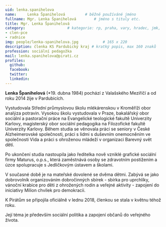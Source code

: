 ```yaml
---
uid: lenka.spanihelova
name:     Lenka Španihelová   		# běžně používáné jméno
fullname: Mgr. Lenka Španihelová		# jméno s tituly etc.
title: Mgr. Lenka Španihelová
category:             		# kategorie: rp, praha, vary, hradec, jmk, senat
- clen-pce
- radnice
img: people/lenka-spanihelova.jpg           # 165 x 220
description: členka KS Pardubický kraj # kratký popis, max 160 znaků
profession: sociální pedagožka
mail: lenka.spanihelova@pirati.cz
profiles:
  github:
  facebook:
  twitter:
  linkedin:
---
```


**Lenka Španihelová** (*19. dubna 1984) pochází z Valašského Meziříčí a od roku 2014 žije v Pardubicích.

Vystudovala Střední průmyslovou školu mlékárenskou v Kroměříži obor analýza potravin. Vysokou školu vystudovala v Praze, bakalářský obor sociální a pastorační práce na Evangelické teologické fakultě Univerzity Karlovy, magisterský obor sociální pedagogika na Filozofické fakultě Univerzity Karlovy. Během studia se věnovala práci se seniory v České Alzheimerovské společnosti, práci s lidmi s duševním onemocněním ve společnosti Vida a práci s ohroženou mládeží v organizaci Barevný svět dětí.

Po ukončení studia nastoupila jako ředitelka nově vzniklé grafické sociální firmy Maturus, o.p.s., která zaměstnává osoby se zdravotním postižením a úzce spolupracuje s Jedličkovým ústavem a školami.

V současné době je na mateřské dovolené se dvěma dětmi. Zabývá se jako dobrovolník organizováním dobročinných sbírek - sbírka pro uprchlíky, vánoční krabice pro děti z ohrožených rodin a veřejné aktivity - zapojení do iniciativy Milion chvilek pro demokracii.

K Pirátům se připojila oficiálně v lednu 2018, členkou se stala v květnu téhož roku.

Její téma je především sociální politika a zapojení občanů do veřejného života.
